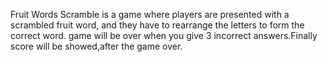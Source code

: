 Fruit Words Scramble is a game where players are presented with a scrambled fruit word, and they have to rearrange the letters to form the correct word. game will be over when you give 3 incorrect answers.Finally score will be showed,after the game over.

